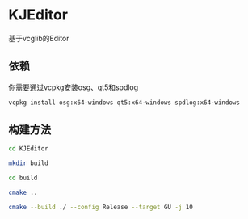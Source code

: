 # KJEditor
基于vcglib的Editor


## 依赖
你需要通过vcpkg安装osg、qt5和spdlog
```bash
vcpkg install osg:x64-windows qt5:x64-windows spdlog:x64-windows
```

## 构建方法
```bash
cd KJEditor

mkdir build

cd build 

cmake ..

cmake --build ./ --config Release --target GU -j 10
```